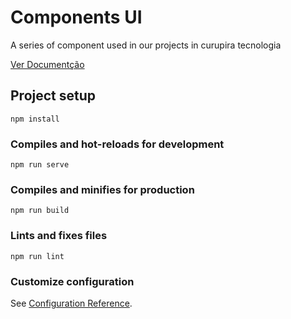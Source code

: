 # Components UI

A series of component used in our projects in curupira tecnologia

[Ver Documentção](https://curupiratecnologia.gitlab.io/vue-mapbox/docs/)


## Project setup
```
npm install
```

### Compiles and hot-reloads for development
```
npm run serve
```

### Compiles and minifies for production
```
npm run build
```

### Lints and fixes files
```
npm run lint
```

### Customize configuration
See [Configuration Reference](https://cli.vuejs.org/config/).
